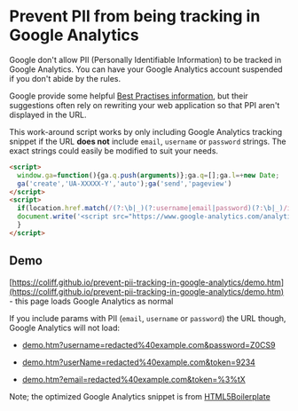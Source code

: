 # Prevent PII from being tracking in Google Analytics

Google don't allow PII (Personally Identifiable Information) to be tracked in Google Analytics. You can have your Google Analytics account suspended if you don't abide by the rules.

Google provide some helpful [Best Practises information](https://support.google.com/adsense/answer/6156630?hl=en), but their suggestions often rely on rewriting your web application so that PPI aren't displayed in the URL.

This work-around script works by only including Google Analytics tracking snippet if the URL **does not** include `email`, `username` or `password` strings. The exact strings could easily be modified to suit your needs.

``` html
<script>
  window.ga=function(){ga.q.push(arguments)};ga.q=[];ga.l=+new Date;
  ga('create','UA-XXXXX-Y','auto');ga('send','pageview')
</script>
<script>
  if(location.href.match(/(?:\b|_)(?:username|email|password)(?:\b|_)/i) > -1){
  document.write('<script src="https://www.google-analytics.com/analytics.js" aysnc defer><\/script>');
  }
</script>
```

## Demo

[https://coliff.github.io/prevent-pii-tracking-in-google-analytics/demo.htm](https://coliff.github.io/prevent-pii-tracking-in-google-analytics/demo.htm) - this page loads Google Analytics as normal

If you include params with PII (`email`, `username` or `password`) the URL though, Google Analytics will not load:

- [demo.htm?username=redacted%40example.com&password=Z0CS9](https://coliff.github.io/prevent-pii-tracking-in-google-analytics/demo.htm?username=redacted%40example.com&password=Z0CS9)

- [demo.htm?userName=redacted%40example.com&token=9234](https://coliff.github.io/prevent-pii-tracking-in-google-analytics/demo.htm?userName=redacted%40example.com&token=9234)

- [demo.htm?email=redacted%40example.com&token=%3%tX](https://coliff.github.io/prevent-pii-tracking-in-google-analytics/demo.htm?email=redacted%40example.com&token=%3%tX)


Note; the optimized Google Analytics snippet is from [HTML5Boilerplate](https://github.com/h5bp/html5-boilerplate/blob/master/src/index.html)
